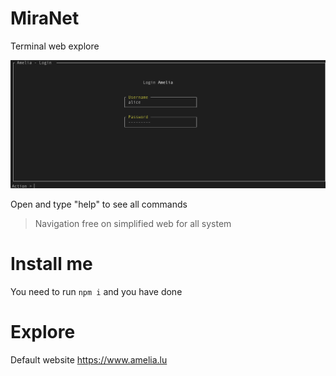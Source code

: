 # MiraNet
Terminal web explore 

![](./pic/login.png)

Open and type "help" to see all commands

> Navigation free on simplified web for all system

# Install me
You need to run `npm i` and you have done

# Explore
Default website https://www.amelia.lu